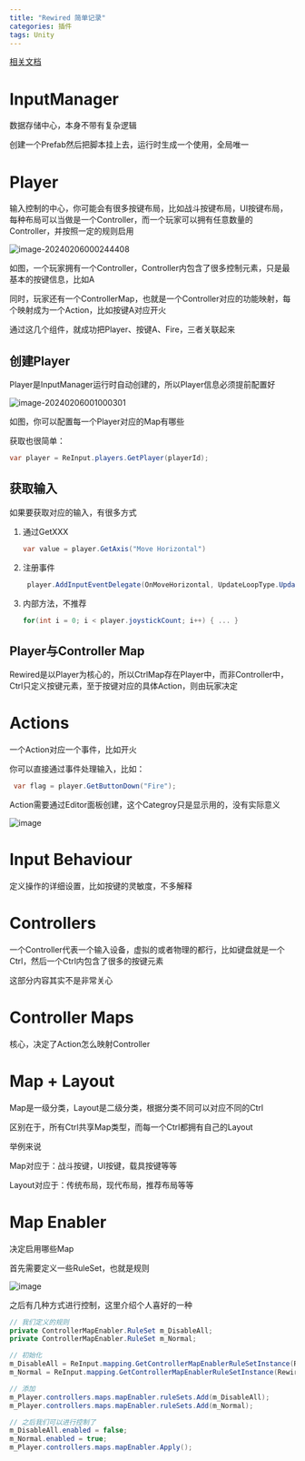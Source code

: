 ```yaml
---
title: "Rewired 简单记录"
categories: 插件
tags: Unity
---
```


[相关文档](https://guavaman.com/projects/rewired/docs/Documentation.html)

# InputManager

数据存储中心，本身不带有复杂逻辑

创建一个Prefab然后把脚本挂上去，运行时生成一个使用，全局唯一

# Player

输入控制的中心，你可能会有很多按键布局，比如战斗按键布局，UI按键布局，每种布局可以当做是一个Controller，而一个玩家可以拥有任意数量的Controller，并按照一定的规则启用

![image-20240206000244408](https://cdn.jsdelivr.net/gh/Gasskin/CloudImg/img202402060002507.png)

如图，一个玩家拥有一个Controller，Controller内包含了很多控制元素，只是最基本的按键信息，比如A

同时，玩家还有一个ControllerMap，也就是一个Controller对应的功能映射，每个映射成为一个Action，比如按键A对应开火

通过这几个组件，就成功把Player、按键A、Fire，三者关联起来

## 创建Player

Player是InputManager运行时自动创建的，所以Player信息必须提前配置好

![image-20240206001000301](https://cdn.jsdelivr.net/gh/Gasskin/CloudImg/img202402060010371.png)

如图，你可以配置每一个Player对应的Map有哪些

获取也很简单：

```c#
var player = ReInput.players.GetPlayer(playerId);
```

## 获取输入

如果要获取对应的输入，有很多方式

1. 通过GetXXX

   ```c#
   var value = player.GetAxis("Move Horizontal")
   ```

2. 注册事件

   ```c#
    player.AddInputEventDelegate(OnMoveHorizontal, UpdateLoopType.Update, InputActionEventType.AxisActiveOrJustInactive, "Move Horizontal");
   ```

3. 内部方法，不推荐

   ```c#
   for(int i = 0; i < player.joystickCount; i++) { ... }
   ```

## Player与Controller Map

Rewired是以Player为核心的，所以CtrlMap存在Player中，而非Controller中，Ctrl只定义按键元素，至于按键对应的具体Action，则由玩家决定

# Actions

一个Action对应一个事件，比如开火

你可以直接通过事件处理输入，比如：

```c#
 var flag = player.GetButtonDown("Fire");
```

Action需要通过Editor面板创建，这个Categroy只是显示用的，没有实际意义

![image](https://github.com/Gasskin/Gasskin/assets/45622493/f3b670c5-c75b-4e94-84ad-a8361a33a33b)

# Input Behaviour

定义操作的详细设置，比如按键的灵敏度，不多解释

# Controllers

一个Controller代表一个输入设备，虚拟的或者物理的都行，比如键盘就是一个Ctrl，然后一个Ctrl内包含了很多的按键元素

这部分内容其实不是非常关心

# Controller Maps

核心，决定了Action怎么映射Controller

# Map + Layout

Map是一级分类，Layout是二级分类，根据分类不同可以对应不同的Ctrl

区别在于，所有Ctrl共享Map类型，而每一个Ctrl都拥有自己的Layout

举例来说

Map对应于：战斗按键，UI按键，载具按键等等

Layout对应于：传统布局，现代布局，推荐布局等等

# Map Enabler

决定启用哪些Map

首先需要定义一些RuleSet，也就是规则

![image](https://github.com/Gasskin/Gasskin/assets/45622493/5952f8bd-2895-4d7b-93f0-824141456c7c)

之后有几种方式进行控制，这里介绍个人喜好的一种

```c#
// 我们定义的规则
private ControllerMapEnabler.RuleSet m_DisableAll;
private ControllerMapEnabler.RuleSet m_Normal;

// 初始化
m_DisableAll = ReInput.mapping.GetControllerMapEnablerRuleSetInstance(RewiredConsts.MapEnablerRuleSet.DisableAll);
m_Normal = ReInput.mapping.GetControllerMapEnablerRuleSetInstance(RewiredConsts.MapEnablerRuleSet.Normal);

// 添加
m_Player.controllers.maps.mapEnabler.ruleSets.Add(m_DisableAll);
m_Player.controllers.maps.mapEnabler.ruleSets.Add(m_Normal);

// 之后我们可以进行控制了
m_DisableAll.enabled = false;
m_Normal.enabled = true;
m_Player.controllers.maps.mapEnabler.Apply();

```







